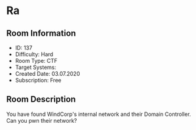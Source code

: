 ﻿# Ra

## Room Information
- ID: 137
- Difficulty: Hard
- Room Type: CTF
- Target Systems: 
- Created Date: 03.07.2020
- Subscription: Free

## Room Description
You have found WindCorp's internal network and their Domain Controller. Can you pwn their network?
